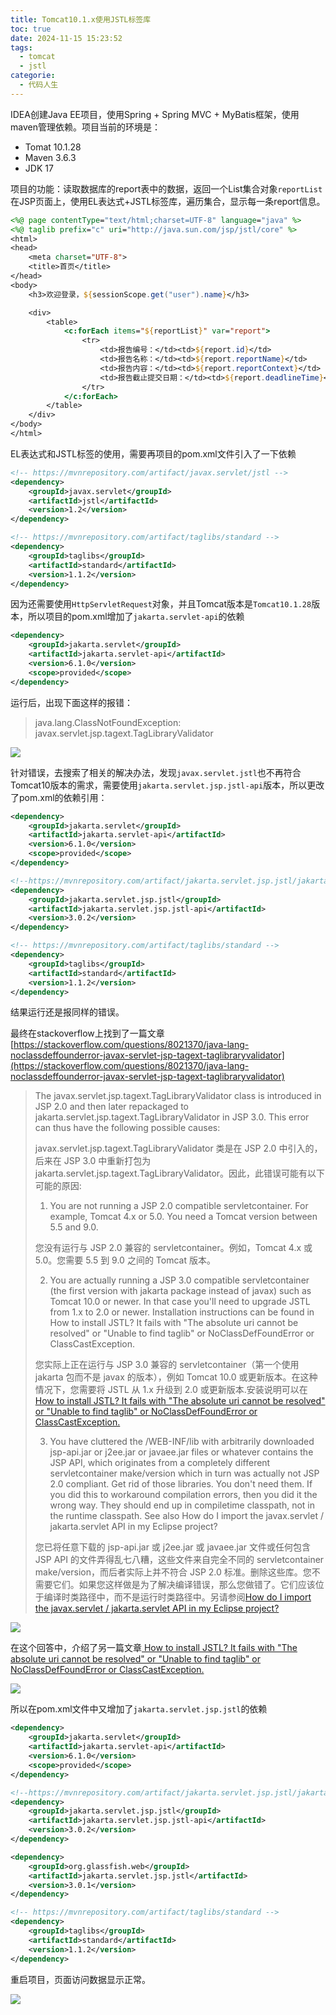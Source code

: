 ```yaml
---
title: Tomcat10.1.x使用JSTL标签库
toc: true
date: 2024-11-15 15:23:52
tags:
  - tomcat
  - jstl
categorie:
  - 代码人生
---
```


IDEA创建Java EE项目，使用Spring + Spring MVC + MyBatis框架，使用maven管理依赖。项目当前的环境是：

- Tomat 10.1.28
- Maven 3.6.3
- JDK 17

项目的功能：读取数据库的report表中的数据，返回一个List集合对象`reportList`在JSP页面上，使用EL表达式+JSTL标签库，遍历集合，显示每一条report信息。

```jsp
<%@ page contentType="text/html;charset=UTF-8" language="java" %>
<%@ taglib prefix="c" uri="http://java.sun.com/jsp/jstl/core" %>
<html>
<head>
    <meta charset="UTF-8">
    <title>首页</title>
</head>
<body>
    <h3>欢迎登录，${sessionScope.get("user").name}</h3>

    <div>
        <table>
            <c:forEach items="${reportList}" var="report">
                <tr>
                    <td>报告编号：</td><td>${report.id}</td>
                    <td>报告名称：</td><td>${report.reportName}</td>
                    <td>报告内容：</td><td>${report.reportContext}</td>
                    <td>报告截止提交日期：</td><td>${report.deadlineTime}</td>
                </tr>
            </c:forEach>
        </table>
    </div>
</body>
</html>
```

<!-- more -->


EL表达式和JSTL标签的使用，需要再项目的pom.xml文件引入了一下依赖

```xml
<!-- https://mvnrepository.com/artifact/javax.servlet/jstl -->
<dependency>
    <groupId>javax.servlet</groupId>
    <artifactId>jstl</artifactId>
    <version>1.2</version>
</dependency>

<!-- https://mvnrepository.com/artifact/taglibs/standard -->
<dependency>
    <groupId>taglibs</groupId>
    <artifactId>standard</artifactId>
    <version>1.1.2</version>
</dependency>
```

因为还需要使用`HttpServletRequest`对象，并且Tomcat版本是`Tomcat10.1.28`版本，所以项目的pom.xml增加了`jakarta.servlet-api`的依赖

```xml
<dependency>
    <groupId>jakarta.servlet</groupId>
    <artifactId>jakarta.servlet-api</artifactId>
    <version>6.1.0</version>
    <scope>provided</scope>
</dependency>
```

运行后，出现下面这样的报错：

>java.lang.ClassNotFoundException: javax.servlet.jsp.tagext.TagLibraryValidator

![](https://img.picgo.net/2024/11/15/_20241115143734fb310f83e14d9209.jpeg)

针对错误，去搜索了相关的解决办法，发现`javax.servlet.jstl`也不再符合Tomcat10版本的需求，需要使用`jakarta.servlet.jsp.jstl-api`版本，所以更改了pom.xml的依赖引用：

```xml
<dependency>
    <groupId>jakarta.servlet</groupId>
    <artifactId>jakarta.servlet-api</artifactId>
    <version>6.1.0</version>
    <scope>provided</scope>
</dependency>

<!--https://mvnrepository.com/artifact/jakarta.servlet.jsp.jstl/jakarta.servlet.jsp.jstl-api-->
<dependency>
    <groupId>jakarta.servlet.jsp.jstl</groupId>
    <artifactId>jakarta.servlet.jsp.jstl-api</artifactId>
    <version>3.0.2</version>
</dependency>

<!-- https://mvnrepository.com/artifact/taglibs/standard -->
<dependency>
    <groupId>taglibs</groupId>
    <artifactId>standard</artifactId>
    <version>1.1.2</version>
</dependency>
```

结果运行还是报同样的错误。

最终在stackoverflow上找到了一篇文章[https://stackoverflow.com/questions/8021370/java-lang-noclassdeffounderror-javax-servlet-jsp-tagext-taglibraryvalidator](https://stackoverflow.com/questions/8021370/java-lang-noclassdeffounderror-javax-servlet-jsp-tagext-taglibraryvalidator)

>The javax.servlet.jsp.tagext.TagLibraryValidator class is introduced in JSP 2.0 and then later repackaged to jakarta.servlet.jsp.tagext.TagLibraryValidator in JSP 3.0. This error can thus have the following possible causes:
>
>javax.servlet.jsp.tagext.TagLibraryValidator 类是在 JSP 2.0 中引入的，后来在 JSP 3.0 中重新打包为 jakarta.servlet.jsp.tagext.TagLibraryValidator。因此，此错误可能有以下可能的原因:
>
>1. You are not running a JSP 2.0 compatible servletcontainer. For example, Tomcat 4.x or 5.0. You need a Tomcat version between 5.5 and 9.0.
>
>您没有运行与 JSP 2.0 兼容的 servletcontainer。例如，Tomcat 4.x 或 5.0。您需要 5.5 到 9.0 之间的 Tomcat 版本。
>
>2. You are actually running a JSP 3.0 compatible servletcontainer (the first version with jakarta package instead of javax) such as Tomcat 10.0 or newer. In that case you'll need to upgrade JSTL from 1.x to 2.0 or newer. Installation instructions can be found in How to install JSTL? It fails with "The absolute uri cannot be resolved" or "Unable to find taglib" or NoClassDefFoundError or ClassCastException.
>
>您实际上正在运行与 JSP 3.0 兼容的 servletcontainer（第一个使用 jakarta 包而不是 javax 的版本），例如 Tomcat 10.0 或更新版本。在这种情况下，您需要将 JSTL 从 1.x 升级到 2.0 或更新版本.安装说明可以在[ How to install JSTL? It fails with "The absolute uri cannot be resolved" or "Unable to find taglib" or NoClassDefFoundError or ClassCastException.](https://stackoverflow.com/questions/4928271/how-to-install-jstl-it-fails-with-the-absolute-uri-cannot-be-resolved-or-una)
>
>3. You have cluttered the /WEB-INF/lib with arbitrarily downloaded jsp-api.jar or j2ee.jar or javaee.jar files or whatever contains the JSP API, which originates from a completely different servletcontainer make/version which in turn was actually not JSP 2.0 compliant. Get rid of those libraries. You don't need them. If you did this to workaround compilation errors, then you did it the wrong way. They should end up in compiletime classpath, not in the runtime classpath. See also How do I import the javax.servlet / jakarta.servlet API in my Eclipse project?
>
>您已将任意下载的 jsp-api.jar 或 j2ee.jar 或 javaee.jar 文件或任何包含 JSP API 的文件弄得乱七八糟，这些文件来自完全不同的 servletcontainer make/version，而后者实际上并不符合 JSP 2.0 标准。删除这些库。您不需要它们。如果您这样做是为了解决编译错误，那么您做错了。它们应该位于编译时类路径中，而不是运行时类路径中。另请参阅[How do I import the javax.servlet / jakarta.servlet API in my Eclipse project?](https://stackoverflow.com/questions/4076601/how-do-i-import-the-javax-servlet-jakarta-servlet-api-in-my-eclipse-project)


![](https://img.picgo.net/2024/11/15/_20241115160000d08964e94b208b02.jpeg)

在这个回答中，介绍了另一篇文章[ How to install JSTL? It fails with "The absolute uri cannot be resolved" or "Unable to find taglib" or NoClassDefFoundError or ClassCastException.](https://stackoverflow.com/questions/4928271/how-to-install-jstl-it-fails-with-the-absolute-uri-cannot-be-resolved-or-una)

![](https://img.picgo.net/2024/11/15/_20241115160408f907001b3f920d82.jpeg)

所以在pom.xml文件中又增加了`jakarta.servlet.jsp.jstl`的依赖

```xml
<dependency>
    <groupId>jakarta.servlet</groupId>
    <artifactId>jakarta.servlet-api</artifactId>
    <version>6.1.0</version>
    <scope>provided</scope>
</dependency>

<!--https://mvnrepository.com/artifact/jakarta.servlet.jsp.jstl/jakarta.servlet.jsp.jstl-api-->
<dependency>
    <groupId>jakarta.servlet.jsp.jstl</groupId>
    <artifactId>jakarta.servlet.jsp.jstl-api</artifactId>
    <version>3.0.2</version>
</dependency>

<dependency>
    <groupId>org.glassfish.web</groupId>
    <artifactId>jakarta.servlet.jsp.jstl</artifactId>
    <version>3.0.1</version>
</dependency>

<!-- https://mvnrepository.com/artifact/taglibs/standard -->
<dependency>
    <groupId>taglibs</groupId>
    <artifactId>standard</artifactId>
    <version>1.1.2</version>
</dependency>
```

重启项目，页面访问数据显示正常。

![](https://img.picgo.net/2024/11/15/_20241115160918f4865955a7b38a66.jpeg)